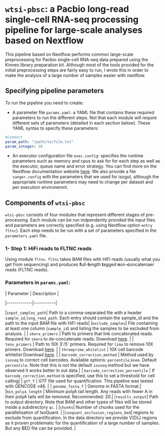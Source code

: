# `wtsi-pbsc`: a Pacbio long-read single-cell RNA-seq processing pipeline for large-scale analyses based on Nextflow

This pipeline based on Nextflow performs common large-scale preprocessing for Pacbio single-cell RNA-seq data prepared using the Kinnex library preparation kit. Although most of the tools provided for the initial preprocessing steps are fairly easy to run, I wrote this in order to make the analysis of a large number of samples easier with nextflow.

## Specifying pipeline parameters
To run the pipeline you need to create:
 - A parameter file `params.yaml`: a YAML file that contains these required parameters to run the different steps. Not that each module will require different sets of parameters (detailed in each section below). These YAML syntax to specify these parameters:
```yaml
#Comment
param_path: "/path/to/file.txt"
param_integer: 20
```
 - An executor configuration file `exec.config`: specifies the runtime parameters such as memory and cpus to ask for for each step as well as the executor, queue name and error strategy. You can find more on the Nextflow documentation website [here](https://www.nextflow.io/docs/latest/config.html). We also provide a file `sanger.config` with the parameters that we used for isogut, although the appropriate runtime parameters may need to change per dataset and per execution environemnt.

## Components of `wtsi-pbsc`
`wtsi-pbsc` consists of four modules that represent different stages of pre-processing. Each module can be run indpendently provided the input files and parameters are correctly specified (e.g. using Nextflow option `entry fltnc`). Each step needs to be run with a set of parameters specified in the `parameters.yaml` file.
### 1- Step 1: HiFi reads to FLTNC reads
Using module `fltnc`. `fltnc` takes BAM files with HiFi reads (usually what you get from sequencing) and produces **f**ull-**l**ength **t**agged **n**on-**c**oncatemaer reads (FLTNC reads).


### Parameters in `params.yaml`:

| Parameter | Description |

|-------------|-----------|

|`input_samples_path`| Path to a comma-separated file with a header `sample_id`,`long_read_path`. Each entry should contain the sample_id and the path to the input BAM file with HiFi reads|
|`exclude_samples`| File containing at least one column (`sample_id`) and listing the samples to be excluded from analysis. |
| `skera_primers` | Path to primers that link concatenated reads. Required for `skera` to de-concatenate reads. Download [here](https://downloads.pacbcloud.com/public/dataset/MAS-Seq/REF-MAS_adapters/MAS-Seq_Adapter_v1/mas16_primers.fasta). |
| `tenx_primers` | Path to 10X 3'/5' primers. Required for `lima` to remove 10X primers. Download [here](https://downloads.pacbcloud.com/public/dataset/MAS-Seq/REF-10x_primers/). |
| `threeprime_whitelist` | 10X cell barcode whitelist Download [here](https://downloads.pacbcloud.com/public/dataset/MAS-Seq/REF-10x_barcodes). |
| `barcode_correction_method` | Method used by `isoseq` to correct cell barcodes. Available options: `percentile`,`knee`. Default `percentile`. Note that this is not the default `isoseq` method but we have observed it works better in out data |
| `barcode_correction_percentile` | If `barcode_correction_method` is specified, use this to set a threshold for cell calling|
| `gtf_f` | GTF file used for quantification. This pipeline was tested with GENCODE v46. |
| `genome_fasta_f` | Genome in FASTA format.|
|`min_polya_length` | Minimum polyA tail length. Any reads with fewer A in their polyA tails will be removed. Recommended: 20.|
|`results_output`| Path to output directory. Note that BAM and other types of files will be stored inside a subdirectory `qc`. |
|`chunks`| Number of chunks used for the parallelisation of IsoQuant. |
|`isoquant_exclusion_regions_bed`| regions to exclude from quantification. In the data directory we provide V(D)J regions as it proven problematic for the quantification of a large number of samples. But any BED file can be provided. |










